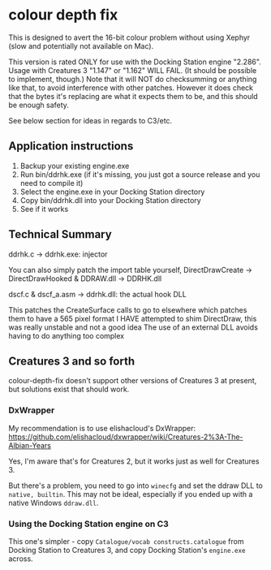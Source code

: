 # colour depth fix

This is designed to avert the 16-bit colour problem without using Xephyr (slow and potentially not available on Mac).

This version is rated ONLY for use with the Docking Station engine "2.286".
Usage with Creatures 3 "1.147" or "1.162" WILL FAIL. (It should be possible to implement, though.)
Note that it will NOT do checksumming or anything like that, to avoid interference with other patches.
However it does check that the bytes it's replacing are what it expects them to be, and this should be enough safety.

See below section for ideas in regards to C3/etc.

## Application instructions

1. Backup your existing engine.exe
2. Run bin/ddrhk.exe (if it's missing, you just got a source release and you need to compile it)
3. Select the engine.exe in your Docking Station directory
4. Copy bin/ddrhk.dll into your Docking Station directory
5. See if it works

## Technical Summary

ddrhk.c -> ddrhk.exe: injector

You can also simply patch the import table yourself, DirectDrawCreate -> DirectDrawHooked & DDRAW.dll -> DDRHK.dll

dscf.c & dscf_a.asm -> ddrhk.dll: the actual hook DLL

This patches the CreateSurface calls to go to elsewhere which patches them to have a 565 pixel format
I HAVE attempted to shim DirectDraw, this was really unstable and not a good idea
The use of an external DLL avoids having to do anything too complex

## Creatures 3 and so forth

colour-depth-fix doesn't support other versions of Creatures 3 at present, but solutions exist that should work.

### DxWrapper

My recommendation is to use elishacloud's DxWrapper: https://github.com/elishacloud/dxwrapper/wiki/Creatures-2%3A-The-Albian-Years

Yes, I'm aware that's for Creatures 2, but it works just as well for Creatures 3.

But there's a problem, you need to go into `winecfg` and set the ddraw DLL to `native, builtin`. This may not be ideal, especially if you ended up with a native Windows `ddraw.dll`.

### Using the Docking Station engine on C3

This one's simpler - copy `Catalogue/vocab constructs.catalogue` from Docking Station to Creatures 3, and copy Docking Station's `engine.exe` across.

